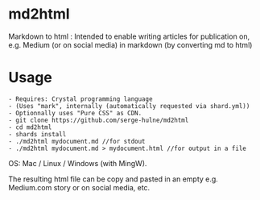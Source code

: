 # md2html
Markdown to html : Intended to enable writing articles for publication on, e.g. Medium (or on social media) in markdown (by converting md to html)

# Usage 

```
- Requires: Crystal programming language
- (Uses "mark", internally (automatically requested via shard.yml))
- Optionnally uses "Pure CSS" as CDN.
- git clone https://github.com/serge-hulne/md2html
- cd md2html
- shards install 
- ./md2html mydocument.md //for stdout
- ./md2html mydocument.md > mydocument.html //for output in a file
```

OS: Mac / Linux / Windows (with MingW).

The resulting html file can be copy and pasted in an empty e.g. Medium.com story or on social media, etc.
